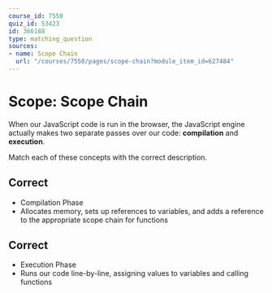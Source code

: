 ```yaml
---
course_id: 7550
quiz_id: 53423
id: 366188
type: matching_question
sources:
- name: Scope Chain
  url: "/courses/7550/pages/scope-chain?module_item_id=627484"
---
```


# Scope: Scope Chain

When our JavaScript code is run in the browser, the JavaScript engine actually
makes two separate passes over our code: **compilation** and **execution**.

Match each of these concepts with the correct description.

## Correct

- Compilation Phase
- Allocates memory, sets up references to variables, and adds a reference to the
appropriate scope chain for functions

## Correct

- Execution Phase
- Runs our code line-by-line, assigning values to variables and calling functions
